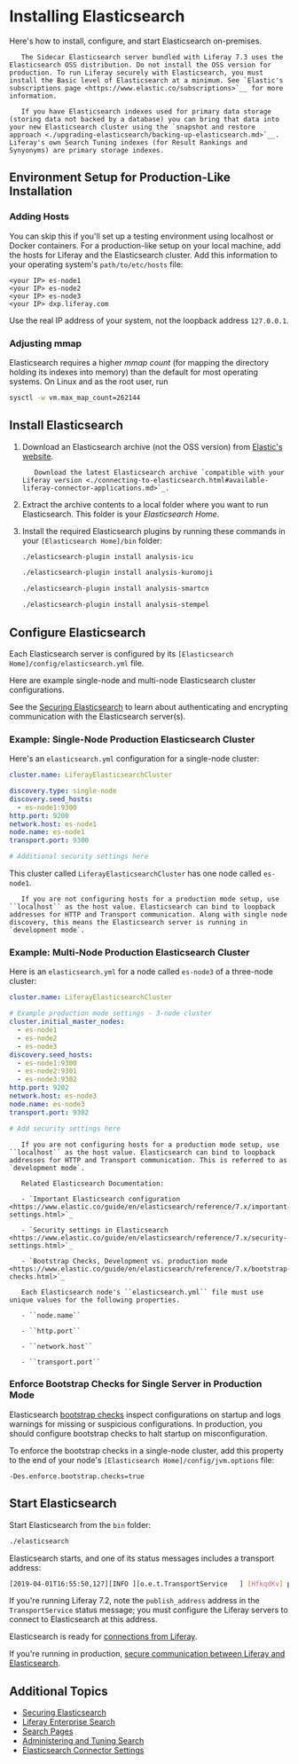 # Installing Elasticsearch

Here's how to install, configure, and start Elasticsearch on-premises.

```important::
   The Sidecar Elasticsearch server bundled with Liferay 7.3 uses the Elasticsearch OSS distribution. Do not install the OSS version for production. To run Liferay securely with Elasticsearch, you must install the Basic level of Elasticsearch at a minimum. See `Elastic's subscriptions page <https://www.elastic.co/subscriptions>`__ for more information.
```

```note::
   If you have Elasticsearch indexes used for primary data storage (storing data not backed by a database) you can bring that data into your new Elasticsearch cluster using the `snapshot and restore approach <./upgrading-elasticsearch/backing-up-elasticsearch.md>`__. Liferay's own Search Tuning indexes (for Result Rankings and Synyonyms) are primary storage indexes.
```

## Environment Setup for Production-Like Installation

### Adding Hosts

You can skip this if you'll set up a testing environment using localhost or Docker containers. For a production-like setup on your local machine, add the hosts for Liferay and the Elasticsearch cluster. Add this information to your operating system's `path/to/etc/hosts` file:

```properties
<your IP> es-node1
<your IP> es-node2
<your IP> es-node3
<your IP> dxp.liferay.com
```

Use the real IP address of your system, not the loopback address `127.0.0.1`.

### Adjusting mmap

Elasticsearch requires a higher _mmap count_ (for mapping the directory holding its indexes into memory) than the default for most operating systems. On Linux and as the root user, run

```bash
sysctl -w vm.max_map_count=262144
```

## Install Elasticsearch

1. Download an Elasticsearch archive (not the OSS version) from [Elastic's website](https://www.elastic.co).

    ```important::
       Download the latest Elasticsearch archive `compatible with your Liferay version <./connecting-to-elasticsearch.html#available-liferay-connector-applications.md>`_.
    ```

1. Extract the archive contents to a local folder where you want to run Elasticsearch. This folder is your *Elasticsearch Home*.

1. Install the required Elasticsearch plugins by running these commands in your `[Elasticsearch Home]/bin` folder:

   ```bash
   ./elasticsearch-plugin install analysis-icu
   ```

   ```bash
   ./elasticsearch-plugin install analysis-kuromoji
   ```

   ```bash
   ./elasticsearch-plugin install analysis-smartcn
   ```

   ```bash
   ./elasticsearch-plugin install analysis-stempel
   ```

## Configure Elasticsearch

Each Elasticsearch server is configured by its `[Elasticsearch Home]/config/elasticsearch.yml` file.

Here are example single-node and multi-node Elasticsearch cluster configurations.

See the [Securing Elasticsearch](./securing-elasticsearch.md) to learn about authenticating and encrypting communication with the Elasticsearch server(s).

### Example: Single-Node Production Elasticsearch Cluster

Here's an `elasticsearch.yml` configuration for a single-node cluster:

```yaml
cluster.name: LiferayElasticsearchCluster

discovery.type: single-node
discovery.seed_hosts:
  - es-node1:9300
http.port: 9200
network.host: es-node1
node.name: es-node1
transport.port: 9300

# Additional security settings here
```

This cluster called `LiferayElasticsearchCluster` has one node called `es-node1`.

```tip::
   If you are not configuring hosts for a production mode setup, use ``localhost`` as the host value. Elasticsearch can bind to loopback addresses for HTTP and Transport communication. Along with single node discovery, this means the Elasticsearch server is running in `development mode`.
```

### Example: Multi-Node Production Elasticsearch Cluster

Here is an `elasticsearch.yml` for a node called `es-node3` of a three-node cluster:

```yaml
cluster.name: LiferayElasticsearchCluster

# Example production mode settings - 3-node cluster
cluster.initial_master_nodes:
  - es-node1
  - es-node2
  - es-node3
discovery.seed_hosts:
  - es-node1:9300
  - es-node2:9301
  - es-node3:9302
http.port: 9202
network.host: es-node3
node.name: es-node3
transport.port: 9302

# Add security settings here
```

```tip::
   If you are not configuring hosts for a production mode setup, use ``localhost`` as the host value. Elasticsearch can bind to loopback addresses for HTTP and Transport communication. This is referred to as `development mode`.

   Related Elasticsearch Documentation:

   - `Important Elasticsearch configuration <https://www.elastic.co/guide/en/elasticsearch/reference/7.x/important-settings.html>`_

   - `Security settings in Elasticsearch <https://www.elastic.co/guide/en/elasticsearch/reference/7.x/security-settings.html>`_

   - `Bootstrap Checks, Development vs. production mode <https://www.elastic.co/guide/en/elasticsearch/reference/7.x/bootstrap-checks.html>`_
```

```important::
   Each Elasticsearch node's ``elasticsearch.yml`` file must use unique values for the following properties.

   - ``node.name``

   - ``http.port``

   - ``network.host``

   - ``transport.port``
```

### Enforce Bootstrap Checks for Single Server in Production Mode

Elasticsearch [bootstrap checks](https://www.elastic.co/guide/en/elasticsearch/reference/7.x/bootstrap-checks.html) inspect configurations on startup and logs warnings for missing or suspicious configurations. In production, you should configure bootstrap checks to halt startup on misconfiguration. 

To enforce the bootstrap checks in a single-node cluster, add this property to the end of your node's `[Elasticsearch Home]/config/jvm.options` file:

```properties
-Des.enforce.bootstrap.checks=true
```

## Start Elasticsearch

Start Elasticsearch from the `bin` folder:

```bash
./elasticsearch
```

Elasticsearch starts, and one of its status messages includes a transport address: 

```sh
[2019-04-01T16:55:50,127][INFO ][o.e.t.TransportService   ] [HfkqdKv] publish_address {127.0.0.1:9300}, bound_addresses {[::1]:9300}, {127.0.0.1:9300}
```

If you're running Liferay 7.2, note the `publish_address` address in the `TransportService` status message; you must configure the Liferay servers to connect to Elasticsearch at this address. 

Elasticsearch is ready for [connections from Liferay](./connecting-to-elasticsearch.md).

If you're running in production, [secure communication between Liferay and Elasticsearch](./securing-elasticsearch.md).

## Additional Topics

* [Securing Elasticsearch](./securing-elasticsearch.md)
* [Liferay Enterprise Search](../../liferay_enterprise_search.md)
* [Search Pages](../../search-pages-and-widgets/working-with-search-pages/search-pages.md)
* [Administering and Tuning Search](../../search_administration_and_tuning.md)
* [Elasticsearch Connector Settings](./elasticsearch-connector-settings.md)

